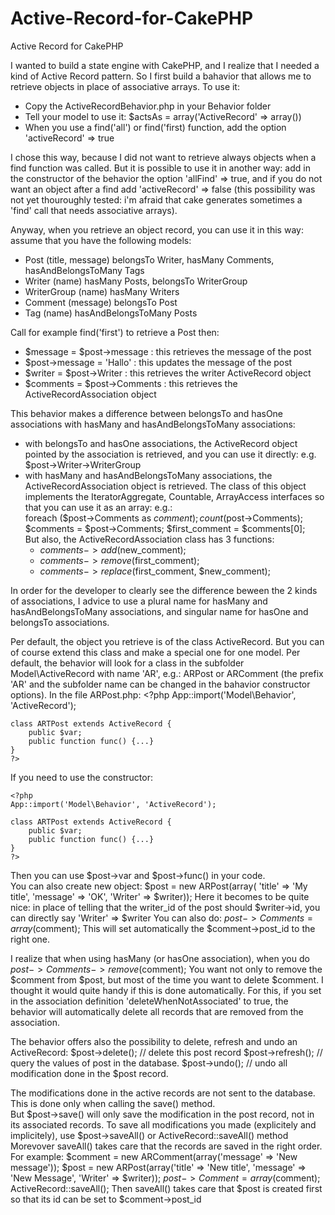 Active-Record-for-CakePHP
=========================

Active Record for CakePHP

I wanted to build a state engine with CakePHP, and I realize that I needed a kind of Active Record pattern. 
So I first build a bahavior that allows me to retrieve objects in place of associative arrays.
To use it:
* Copy the ActiveRecordBehavior.php in your Behavior folder
* Tell your model to use it: $actsAs = array('ActiveRecord' => array(<options>))
* When you use a find('all') or find('first) function, add the option 'activeRecord' => true

I chose this way, because I did not want to retrieve always objects when a find function was called. 
But it is possible to use it in another way: add in the constructor of the behavior the option 'allFind' => true, and if you do not want an object after a find add 'activeRecord' => false (this possibility was not yet thouroughly tested: i'm afraid that cake generates sometimes a 'find' call that needs associative arrays).

Anyway, when you retrieve an object record, you can use it in this way: assume that you have the following models:
* Post (title, message) belongsTo Writer, hasMany Comments, hasAndBelongsToMany Tags
* Writer (name) hasMany Posts, belongsTo WriterGroup
* WriterGroup (name) hasMany Writers
* Comment (message) belongsTo Post
* Tag (name) hasAndBelongsToMany Posts

Call for example find('first') to retrieve a Post then:
* $message = $post->message : this retrieves the message of the post
* $post->message = 'Hallo' : this updates the message of the post
* $writer = $post->Writer : this retrieves the writer ActiveRecord object
* $comments = $post->Comments : this retrieves the ActiveRecordAssociation object

This behavior makes a difference between belongsTo and hasOne associations with hasMany and hasAndBelongsToMany associations:
* with belongsTo and hasOne associations, the ActiveRecord object pointed by the association is retrieved, and you can use
it directly: e.g. $post->Writer->WriterGroup
* with hasMany and hasAndBelongsToMany associations, the ActiveRecordAssociation object is retrieved. The class of this object implements the IteratorAggregate, Countable, ArrayAccess interfaces so that you can use it as an array:
e.g.:  
foreach ($post->Comments as $comment);  
count($post->Comments);  
$comments = $post->Comments; $first_comment = $comments[0];  
But also, the ActiveRecordAssociation class has 3 functions:
  * $comments->add($new_comment);
  * $comments->remove($first_comment);
  * $comments->replace($first_comment, $new_comment);

In order for the developer to clearly see the difference beween the 2 kinds of associations, I advice to use a plural name for hasMany and hasAndBelongsToMany associations, and singular name for hasOne and belongsTo associations.

Per default, the object you retrieve is of the class ActiveRecord. But you can of course extend this class and make a special one for one model.
Per default, the behavior will look for a class in the subfolder Model\ActiveRecord with name 'AR<model name>', e.g.: ARPost or ARComment (the prefix 'AR' and the subfolder name can be changed in the bahavior constructor options).
In the file ARPost.php:
    <?php
    App::import('Model\Behavior', 'ActiveRecord');
    
    class ARTPost extends ActiveRecord {
        public $var;
        public function func() {...}
    }
    ?>

If you need to use the constructor:   
    <?php
    public function __construct(array $record, array $options = array()) {
       parent::__construct($record, $options);
       ...
    }
    ?>

    <?php
    App::import('Model\Behavior', 'ActiveRecord');
    
    class ARTPost extends ActiveRecord {
        public $var;
        public function func() {...}
    }
    ?>


Then you can use $post->var and $post->func() in your code.  
You can also create new object:
    $post = new ARPost(array(
       'title' => 'My title',
       'message' => 'OK',
       'Writer' => $writer));
Here it becomes to be quite nice: in place of telling that the writer_id of the post should $writer->id, you can directly say 'Writer' => $writer
You can also do:
    $post->Comments = array($comment);
This will set automatically the $comment->post_id to the right one. 

I realize that when using hasMany (or hasOne association), when you do
    $post->Comments->remove($comment);
You want not only to remove the $comment from $post, but most of the time you want to delete $comment. 
I thought it would quite handy if this is done automatically. For this, if you set in the association definition 'deleteWhenNotAssociated' to true, the behavior will automatically delete all records that are removed from the association.

The behavior offers also the possibility to delete, refresh and undo an ActiveRecord:
    $post->delete(); // delete this post record
    $post->refresh(); // query the values of post in the database.
    $post->undo(); // undo all modification done in the $post record.
    
The modifications done in the active records are not sent to the database. This is done only when calling the save() method.  
But $post->save() will only save the modification in the post record, not in its associated records. To save all modifications you made (explicitely and implicitely), use $post->saveAll() or ActiveRecord::saveAll() method
Morevover saveAll() takes care that the records are saved in the right order. For example:
    $comment = new ARComment(array('message' => 'New message'));
    $post = new ARPost(array('title' => 'New title', 'message' => 'New Message', 'Writer' => $writer));
    $post->Comment = array($comment);
    ActiveRecord::saveAll();
Then saveAll() takes care that $post is created first so that its id can be set to $comment->post_id

    








